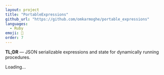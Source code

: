 ```yaml
---
layout: project
title: "PortableExpressions"
github_url: "https://github.com/omkarmoghe/portable_expressions"
languages:
  - Ruby
emoji: 🍱
order: 7
---
```


**TL;DR** &mdash; JSON serializable expressions and state for dynamically running procedures.

Loading...
